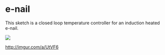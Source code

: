 # e-nail
This sketch is a closed loop temperature controller for an induction heated e-nail.

![](http://imgur.com/aRGg1FW)

http://imgur.com/a/UtVF6


